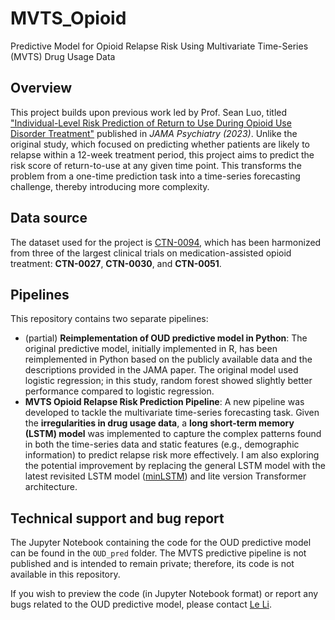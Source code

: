 # MVTS_Opioid
Predictive Model for Opioid Relapse Risk Using Multivariate Time-Series (MVTS) Drug Usage Data

## Overview
This project builds upon previous work led by Prof. Sean Luo, titled ["Individual-Level Risk Prediction of Return to Use During Opioid Use Disorder Treatment"](https://jamanetwork.com/journals/jamapsychiatry/fullarticle/2810311) published in _JAMA Psychiatry (2023)_. Unlike the original study, which focused on predicting whether patients are likely to relapse within a 12-week treatment period, this project aims to predict the risk score of return-to-use at any given time point. This transforms the problem from a one-time prediction task into a time-series forecasting challenge, thereby introducing more complexity.

## Data source
The dataset used for the project is [CTN-0094](https://github.com/CTN-0094/public.ctn0094data?tab=readme-ov-file), which has been harmonized from three of the largest clinical trials on medication-assisted opioid treatment: **CTN-0027**, **CTN-0030**, and **CTN-0051**.

## Pipelines
This repository contains two separate pipelines:
- (partial) **Reimplementation of OUD predictive model in Python**:
  The original predictive model, initially implemented in R, has been reimplemented in Python based on the publicly available data and the descriptions provided in the JAMA paper. The original model used logistic regression; in this study, random forest showed slightly better performance compared to logistic regression.
- **MVTS Opioid Relapse Risk Prediction Pipeline**:
  A new pipeline was developed to tackle the multivariate time-series forecasting task. Given the **irregularities in drug usage data**, a **long short-term memory (LSTM) model** was implemented to capture the complex patterns found in both the time-series data and static features (e.g., demographic information) to predict relapse risk more effectively. I am also exploring the potential improvement by replacing the general LSTM model with the latest revisited LSTM model ([minLSTM](https://arxiv.org/abs/2410.01201)) and lite version Transformer architecture.

## Technical support and bug report
The Jupyter Notebook containing the code for the OUD predictive model can be found in the `OUD_pred` folder. The MVTS predictive pipeline is not published and is intended to remain private; therefore, its code is not available in this repository.

If you wish to preview the code (in Jupyter Notebook format) or report any bugs related to the OUD predictive model, please contact [Le Li](mailto:lile.moziya@gmail.com). 
